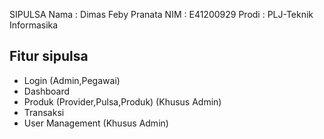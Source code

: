 SIPULSA
Nama : Dimas Feby Pranata
NIM : E41200929
Prodi : PLJ-Teknik Informasika

## Fitur sipulsa
* Login (Admin,Pegawai)
* Dashboard
* Produk (Provider,Pulsa,Produk) (Khusus Admin)
* Transaksi
* User Management (Khusus Admin)

